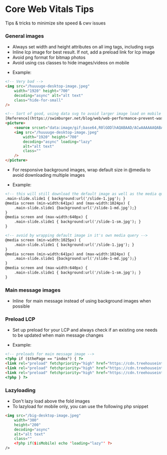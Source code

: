 # Core Web Vitals Tips

Tips & tricks to minimize site speed & cwv issues

### General images
* Always set width and height attributes on all img tags, including svgs
* Inline lcp image for best result. If not, add a preload link for lcp image
* Avoid png format for bitmap photos
* Avoid using css classes to hide images/videos on mobile
- Example:
```html
<!-- Very bad -->
<img src="/huuuuge-desktop-image.jpeg" 
    width="1920" height="700" 
    decoding="async" alt="alt text" 
    class="hide-for-small" 
/>

<!-- Sort of good, using data svg to avoid larger image load on mobile -->
[Reference](https://swimburger.net/blog/web/web-performance-prevent-wasteful-hidden-image-requests#solution-code)
<picture>
    <source srcset="data:image/gif;base64,R0lGODlhAQABAAD/ACwAAAAAAQABAAACADs=" media="(max-width: 640px)"> 
    <img src="/huuuuge-desktop-image.jpeg"
        width="1920" height="700"
        decoding="async" loading="lazy"
        alt="alt text"
        class=""
    />
</picture>
```
* For responsive background images, wrap default size in @media to avoid downloading multiple images  
- Example:
```html
<!-- this will still download the default image as well as the media queried image -->
.main-slide.slide1 { background:url('/slide-1.jpg'); }
@media screen (min-width:641px) and (max-width:1024px) {
    .main-slide.slide1 {background:url('/slide-1-md.jpg');}
}
@media screen and (max-width:640px) {
    .main-slide.slide1 { background:url('/slide-1-sm.jpg'); }
}

<!-- avoid by wrapping default image in it's own media query -->
@media screen (min-width:1025px) {
    .main-slide.slide1 { background:url('/slide-1.jpg'); }
}
@media screen (min-width:641px) and (max-width:1024px) {
    .main-slide.slide1 {background:url('/slide-1-md.jpg');}
}
@media screen and (max-width:640px) {
    .main-slide.slide1 { background:url('/slide-1-sm.jpg'); }
}
```

### Main message images
* Inline <img> for main message instead of using background images when possible

### Preload LCP
* Set up preload for your LCP and always check if an existing one needs to be updated when main message changes
- Example:
```html
<!-- preloads for main message image -->
<?php if ($thePage == "index") { ?>
<link rel="preload" fetchpriority="high" href="https://cdn.treehouseinternetgroup.com/cdn-cgi/image/format=auto,quality=70/cms_images/606/mm-500.jpeg" as="image" media="(max-width: 499px)">
<link rel="preload" fetchpriority="high" href="https://cdn.treehouseinternetgroup.com/cdn-cgi/image/format=auto,quality=70/cms_images/606/mm-800.jpeg" as="image" media="(min-width: 500px) and (max-width: 799px)">
<link rel="preload" fetchpriority="high" href="https://cdn.treehouseinternetgroup.com/cdn-cgi/image/format=auto,quality=70/cms_images/606/mm-1600.jpeg" as="image" media="(min-width: 800px)">
<?php } ?>
```

### Lazyloading
* Don't lazy load above the fold images
* To lazyload for mobile only, you can use the following php snippet
```html
<img src="/big-desktop-image.jpeg" 
    width="300" 
    height="200" 
    decoding="async" 
    alt="alt text" 
    class="" 
    <?php if($isMobile) echo 'loading="lazy"' ?>
/>
```
